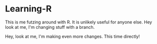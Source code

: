 # Learning-R
This is me futzing around with R. It is unlikely useful for anyone else.
Hey look at me, I'm changing stuff with a branch.

  Hey, look at me, I'm making even more changes. This time directly!
